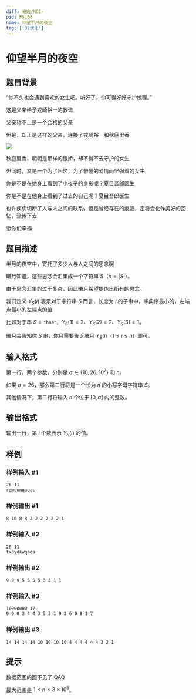 ```yaml
---
diff: 省选/NOI-
pid: P5108
name: 仰望半月的夜空
tag: ['O2优化']
---
```

# 仰望半月的夜空
## 题目背景

“你不久也会遇到喜欢的女生吧。听好了，你可得好好守护她喔。”

这是父亲给予戎崎裕一的教诲

父亲称不上是一个合格的父亲

但是，却正是这样的父亲，连接了戎崎裕一和秋庭里香

![](https://www.cnblogs.com/images/cnblogs_com/reverymoon/1200086/o_0.png)

秋庭里香，明明是那样的傲娇，却不得不去守护的女生

但同时，又是一个为了回忆，为了懵懂的爱情而坚强着的女生

你是不是在她身上看到了小夜子的身影呢？夏目吾郎医生

你是不是在他身上看到了过去的自己呢？夏目吾郎医生

也许疾病切断了人与人之间的联系，但是曾经存在的痕迹，定将会化作美好的回忆，流传下去

愿你们幸福


## 题目描述

半月的夜空中，寄托了多少人与人之间的思念啊

曦月知道，这些思念会汇集成一个字符串 $S$（$n = |S|$）。

由于思念汇集的过于复杂，因此曦月希望提炼出所有的思念。

我们定义 $Y_S(i)$ 表示对于字符串 $S$ 而言，长度为 $i$ 的子串中，字典序最小的，左端点最小的左端点的值

比如对于串 $S = \texttt{"baa"}$，$Y_S(1) = 2$、$Y_S(2) = 2$、$Y_S(3) = 1$。

曦月会告知你 $S$ 串，你只需要告诉曦月 $Y_S(i)$（$1 \le i \le n$）即可。
## 输入格式

第一行，两个参数，分别是 $\sigma \in \{10, 26, 10^7\}$ 和 $n$。

如果 $\sigma = 26$，那么第二行将是一个长为 $n$ 的小写字母字符串 $S$。

其他情况下，第二行将输入 $n$ 个位于 $[0, \sigma]$ 内的整数。
## 输出格式

输出一行，第 $i$ 个数表示 $Y_S(i)$ 的值。
## 样例

### 样例输入 #1
```
26 11
remoonqaqac
```
### 样例输出 #1
```
8 10 8 8 2 2 2 2 2 2 1
```
### 样例输入 #2
```
26 11
txdydkwqaqa

```
### 样例输出 #2
```
9 9 9 5 5 5 5 3 3 1 1
```
### 样例输入 #3
```
10000000 17
9 9 8 2 4 4 3 5 3 1 9 2 6 0 8 1 7
```
### 样例输出 #3
```
14 14 14 14 10 10 10 10 4 4 4 4 4 4 3 2 1
```
## 提示

数据范围的图不见了 QAQ

最大范围是 $1 \le n \le 3 \times {10}^5$。
